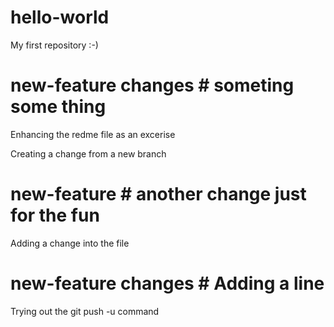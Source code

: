 # hello-world
My first repository :-)

# new-feature changes # someting some thing 
Enhancing the redme file as an excerise 

Creating a change from a new branch

# new-feature # another change just for the fun

Adding a change into the file

# new-feature changes # Adding a line

Trying out the git push -u command
 
